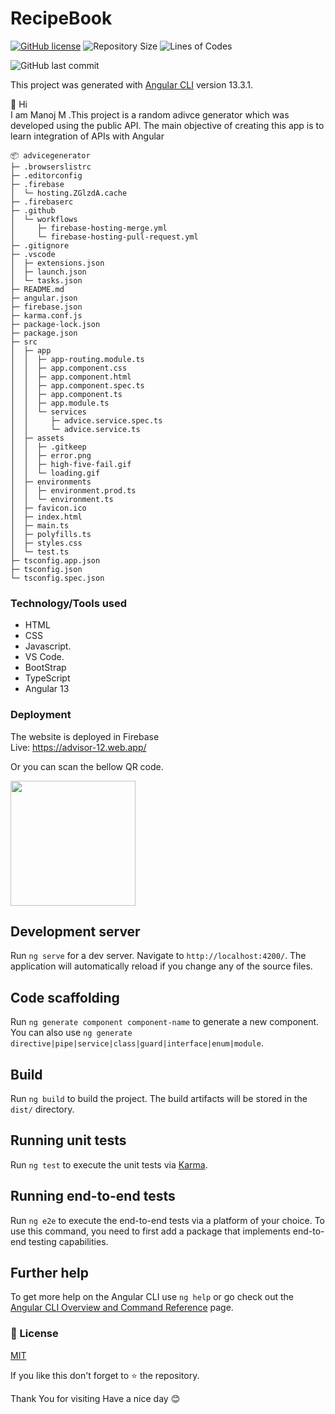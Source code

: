 # RecipeBook


<a href="https://github.com/manoj633/recipe-book/blob/main/LICENSE"><img alt="GitHub license" src="https://img.shields.io/github/license/manoj633/advicegenerator?style=for-the-badge"></a>
![Repository Size](https://img.shields.io/github/repo-size/manoj633/advicegenerator?style=for-the-badge)
![Lines of Codes](https://img.shields.io/tokei/lines/github.com/manoj633/advicegenerator?style=for-the-badge)

![GitHub last commit](https://img.shields.io/github/last-commit/manoj633/advicegenerator?style=for-the-badge)

This project was generated with [Angular CLI](https://github.com/angular/angular-cli) version 13.3.1.

👋 Hi <br>
I am Manoj M .This project is a random adivce generator which was developed using the public API. The main objective of creating this app is to learn integration of APIs with Angular 

```
📦 advicegenerator
├─ .browserslistrc
├─ .editorconfig
├─ .firebase
│  └─ hosting.ZGlzdA.cache
├─ .firebaserc
├─ .github
│  └─ workflows
│     ├─ firebase-hosting-merge.yml
│     └─ firebase-hosting-pull-request.yml
├─ .gitignore
├─ .vscode
│  ├─ extensions.json
│  ├─ launch.json
│  └─ tasks.json
├─ README.md
├─ angular.json
├─ firebase.json
├─ karma.conf.js
├─ package-lock.json
├─ package.json
├─ src
│  ├─ app
│  │  ├─ app-routing.module.ts
│  │  ├─ app.component.css
│  │  ├─ app.component.html
│  │  ├─ app.component.spec.ts
│  │  ├─ app.component.ts
│  │  ├─ app.module.ts
│  │  └─ services
│  │     ├─ advice.service.spec.ts
│  │     └─ advice.service.ts
│  ├─ assets
│  │  ├─ .gitkeep
│  │  ├─ error.png
│  │  ├─ high-five-fail.gif
│  │  └─ loading.gif
│  ├─ environments
│  │  ├─ environment.prod.ts
│  │  └─ environment.ts
│  ├─ favicon.ico
│  ├─ index.html
│  ├─ main.ts
│  ├─ polyfills.ts
│  ├─ styles.css
│  └─ test.ts
├─ tsconfig.app.json
├─ tsconfig.json
└─ tsconfig.spec.json
```

### Technology/Tools used

- HTML
- CSS
- Javascript.
- VS Code.
- BootStrap
- TypeScript
- Angular 13

### Deployment

The website is deployed in Firebase<br/>
Live: https://advisor-12.web.app/

Or you can scan the bellow QR code.

<img src="https://user-images.githubusercontent.com/42727681/194718185-3b994e9e-f5ed-46f8-89c3-dcdfb15304f5.png" style="width:200px"/>


## Development server

Run `ng serve` for a dev server. Navigate to `http://localhost:4200/`. The application will automatically reload if you change any of the source files.

## Code scaffolding

Run `ng generate component component-name` to generate a new component. You can also use `ng generate directive|pipe|service|class|guard|interface|enum|module`.

## Build

Run `ng build` to build the project. The build artifacts will be stored in the `dist/` directory.

## Running unit tests

Run `ng test` to execute the unit tests via [Karma](https://karma-runner.github.io).

## Running end-to-end tests

Run `ng e2e` to execute the end-to-end tests via a platform of your choice. To use this command, you need to first add a package that implements end-to-end testing capabilities.

## Further help

To get more help on the Angular CLI use `ng help` or go check out the [Angular CLI Overview and Command Reference](https://angular.io/cli) page.

### 📝 License

[MIT](https://choosealicense.com/licenses/mit/)

If you like this don't forget to ⭐ the repository.

Thank You for visiting
Have a nice day 😊
